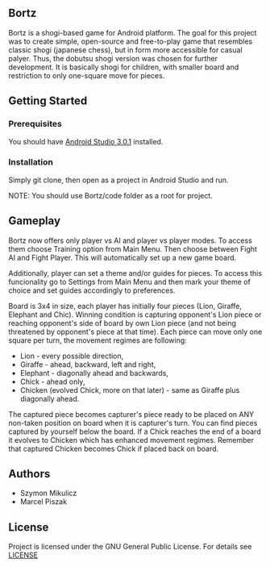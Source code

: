 ## Bortz

Bortz is a shogi-based game for Android platform. The goal for this project was to create simple, open-source and free-to-play game that resembles classic shogi (japanese chess), but in form more accessible for casual palyer. Thus, the dobutsu shogi version was chosen for further development. It is basically shogi for children, with smaller board and restriction to only one-square move for pieces.

## Getting Started
### Prerequisites

You should have [Android Studio 3.0.1](https://developer.android.com/studio/index.html) installed.

### Installation

Simply git clone, then open as a project in Android Studio and run.

NOTE: You should use Bortz/code folder as a root for project.

## Gameplay

Bortz now offers only player vs AI and player vs player modes. To access them choose Training option from Main Menu. Then choose between Fight AI and Fight Player. This will automatically set up a new game board. 

Additionally, player can set a theme and/or guides for pieces. To access this funcionality go to Settings from Main Menu and then mark your theme of choice and set guides accordingly to preferences.

Board is 3x4 in size, each player has initially four pieces (Lion, Giraffe, Elephant and Chic). Winning condition is capturing opponent's Lion piece or reaching opponent's side of board by own Lion piece (and not being threatened by opponent's piece at that time). Each piece can move only one square per turn, the movement regimes are following:

* Lion - every possible direction,
* Giraffe - ahead, backward, left and right,
* Elephant - diagonally ahead and backwards,
* Chick - ahead only,
* Chicken (evolved Chick, more on that later) - same as Giraffe plus diagonally ahead.

The captured piece becomes capturer's piece ready to be placed on ANY non-taken position on board when it is capturer's turn. You can find pieces captured by yourself below the board. If a Chick reaches the end of a board it evolves to Chicken which has enhanced movement regimes. Remember that captured Chicken becomes Chick if placed back on board.



## Authors

* Szymon Mikulicz
* Marcel Piszak

## License

Project is licensed under the GNU General Public License. For details see [LICENSE](https://github.com/SpringsStudio/Bortz/blob/master/LICENSE)
